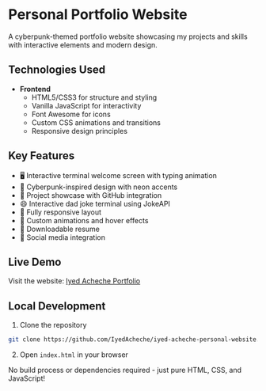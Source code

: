 # Personal Portfolio Website

A cyberpunk-themed portfolio website showcasing my projects and skills with interactive elements and modern design.

## Technologies Used

- **Frontend**
  - HTML5/CSS3 for structure and styling
  - Vanilla JavaScript for interactivity
  - Font Awesome for icons
  - Custom CSS animations and transitions
  - Responsive design principles

## Key Features

- 🖥️ Interactive terminal welcome screen with typing animation
- 🎨 Cyberpunk-inspired design with neon accents
- 🎯 Project showcase with GitHub integration
- 😄 Interactive dad joke terminal using JokeAPI
- 📱 Fully responsive layout
- 🌟 Custom animations and hover effects
- 📄 Downloadable resume
- 🔗 Social media integration

## Live Demo

Visit the website: [Iyed Acheche Portfolio](https://iyedacheche.github.io/iyed-acheche-personal-website)

## Local Development

1. Clone the repository
```bash
git clone https://github.com/IyedAcheche/iyed-acheche-personal-website.git
```

2. Open `index.html` in your browser

No build process or dependencies required - just pure HTML, CSS, and JavaScript!
